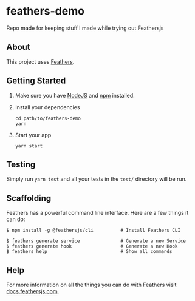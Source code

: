 # feathers-demo

Repo made for keeping stuff I made while trying out Feathersjs

## About

This project uses [Feathers](http://feathersjs.com).

## Getting Started

1. Make sure you have [NodeJS](https://nodejs.org/) and [npm](https://www.npmjs.com/) installed.
2. Install your dependencies

   ```
   cd path/to/feathers-demo
   yarn
   ```

3. Start your app

   ```
   yarn start
   ```

## Testing

Simply run `yarn test` and all your tests in the `test/` directory will be run.

## Scaffolding

Feathers has a powerful command line interface. Here are a few things it can do:

```
$ npm install -g @feathersjs/cli          # Install Feathers CLI

$ feathers generate service               # Generate a new Service
$ feathers generate hook                  # Generate a new Hook
$ feathers help                           # Show all commands
```

## Help

For more information on all the things you can do with Feathers visit [docs.feathersjs.com](http://docs.feathersjs.com).
